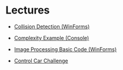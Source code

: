 # Lectures

- [Collision Detection (WinForms)](https://github.com/trevisharp/Lectures/tree/collision_detection_winforms/)

- [Complexity Example (Console)](https://github.com/trevisharp/Lectures/tree/complexity_example_console)

- [Image Processing Basic Code (WinForms)](https://github.com/trevisharp/Lectures/tree/image_processing_winforms)

- [Control Car Challenge](https://github.com/trevisharp/Lectures/tree/carcontrol)
